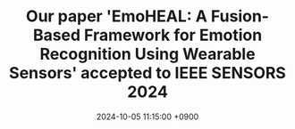 ---
title: "Our paper 'EmoHEAL: A Fusion-Based Framework for Emotion Recognition Using Wearable Sensors' accepted to IEEE SENSORS 2024"
date: 2024-10-05 11:15:00 +0900
---